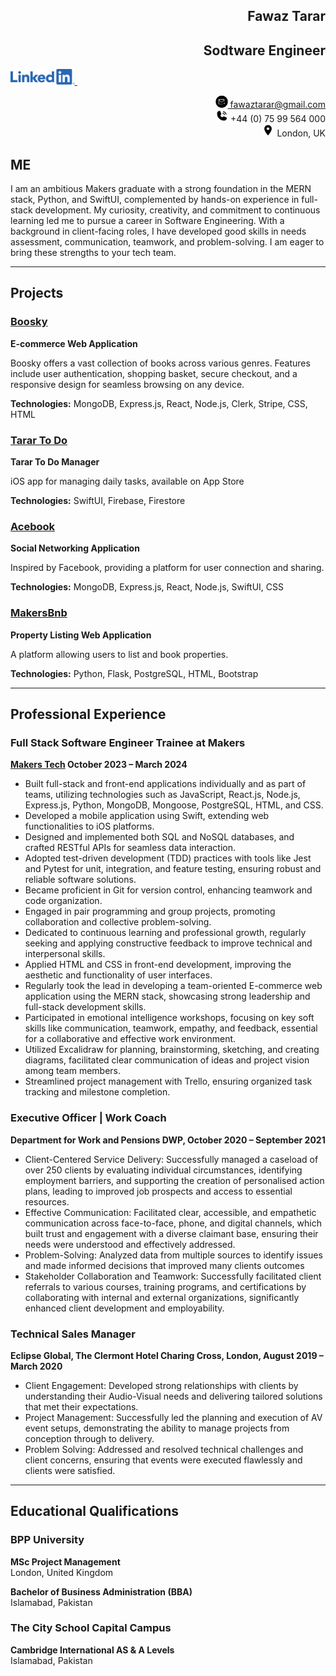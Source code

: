 <h2 align="right">Fawaz Tarar</h2>
<h2 align="right">Sodtware Engineer</h2>
<a href="http://www.linkedin.com/in/Fawaztarar">
    <img src="LI-Logo.png" alt="LinkedIn" height="25" />
  </a> &nbsp; &nbsp;
  
<p align="right">
  <a href="mailto:fawaztarar@gmail.com">
    <img src="2024638_email_mail_message_new_sms_icon.png" alt="Email" height="20" /> fawaztarar@gmail.com
  </a>
  <br/>
  <img src="9023670_phone_call_fill_icon.png" alt="Phone" height="20" /> +44 (0) 75 99 564 000
  <br/>
  <img src="352521_location_on_icon.png" alt="Location" height="20" /> London, UK
</p>





## ME

I am an ambitious Makers graduate with a strong foundation in the MERN stack, Python, and SwiftUI, complemented by hands-on experience in full-stack development. My curiosity, creativity, and commitment to continuous learning led me to pursue a career in Software Engineering. With a background in client-facing roles, I have developed good skills in needs assessment, communication, teamwork, and problem-solving. I am eager to bring these strengths to your tech team.



---
## Projects


### [Boosky](https://github.com/Fawaztarar/Booksy-frontend)
**E-commerce Web Application**

Boosky offers a vast collection of books across various genres. Features include user authentication, shopping basket, secure checkout, and a responsive design for seamless browsing on any device.

**Technologies:** MongoDB, Express.js, React, Node.js, Clerk, Stripe, CSS, HTML

### [Tarar To Do](https://github.com/Fawaztarar/SwiftUI_ToDoListApp)
**Tarar To Do Manager**

iOS app for managing daily tasks, available on App Store

**Technologies:**  SwiftUI, Firebase, Firestore 

### [Acebook](https://github.com/Fawaztarar/acebook_MERN)
**Social Networking Application**

Inspired by Facebook, providing a platform for user connection and sharing.

**Technologies:** MongoDB, Express.js, React, Node.js, SwiftUI, CSS

### [MakersBnb](https://github.com/Fawaztarar/makers-007-engineering-project-1)
**Property Listing Web Application**

A platform allowing users to list and book properties.

**Technologies:** Python, Flask, PostgreSQL, HTML, Bootstrap

---

## Professional Experience

### Full Stack Software Engineer Trainee at Makers
**[Makers Tech](https://makers.tech) October 2023 – March 2024**

- Built full-stack and front-end applications individually and as part of teams, utilizing technologies such as JavaScript, React.js, Node.js, Express.js, Python, MongoDB, Mongoose, PostgreSQL, HTML, and CSS.
- Developed a mobile application using Swift, extending web functionalities to iOS platforms.
- Designed and implemented both SQL and NoSQL databases, and crafted RESTful APIs for seamless data interaction.
- Adopted test-driven development (TDD) practices with tools like Jest and Pytest for unit, integration, and feature testing, ensuring robust and reliable software solutions.
- Became proficient in Git for version control, enhancing teamwork and code organization.
- Engaged in pair programming and group projects, promoting collaboration and collective problem-solving.
- Dedicated to continuous learning and professional growth, regularly seeking and applying constructive feedback to improve technical and interpersonal skills.
- Applied HTML and CSS in front-end development, improving the aesthetic and functionality of user interfaces.
- Regularly took the lead in developing a team-oriented E-commerce web application using the MERN stack, showcasing strong leadership and full-stack development skills.
- Participated in emotional intelligence workshops, focusing on key soft skills like communication, teamwork, empathy, and feedback, essential for a collaborative and effective work environment.
- Utilized Excalidraw for planning, brainstorming, sketching, and creating diagrams, facilitated clear communication of ideas and project vision among team members.
- Streamlined project management with Trello, ensuring organized task tracking and milestone completion.


### Executive Officer | Work Coach
**Department for Work and Pensions DWP, October 2020 – September 2021**

- Client-Centered Service Delivery: Successfully managed a caseload of over 250 clients by evaluating individual circumstances, identifying employment barriers, and supporting the creation of personalised action plans, leading to improved job prospects and access to essential resources.
- Effective Communication: Facilitated clear, accessible, and empathetic communication across face-to-face, phone, and digital channels, which built trust and engagement with a diverse claimant base, ensuring their needs were understood and effectively addressed.
- Problem-Solving: Analyzed data from multiple sources to identify issues and made informed decisions that improved many clients outcomes
- Stakeholder Collaboration and Teamwork: Successfully facilitated client referrals to various courses, training programs, and certifications by collaborating with internal and external organizations, significantly enhanced client development and employability.

  


### Technical Sales Manager
**Eclipse Global, The Clermont Hotel Charing Cross, London, August 2019 – March 2020**

- Client Engagement: Developed strong relationships with clients by understanding their Audio-Visual needs and delivering tailored solutions that met their expectations.
- Project Management: Successfully led the planning and execution of AV event setups, demonstrating the ability to manage projects from conception through to delivery.
- Problem Solving: Addressed and resolved technical challenges and client concerns, ensuring that events were executed flawlessly and clients were satisfied.


---



## Educational Qualifications


### BPP University
**MSc Project Management**  
London, United Kingdom  


**Bachelor of Business Administration (BBA)**  
 Islamabad, Pakistan  

### The City School Capital Campus
**Cambridge International AS & A Levels**  
Islamabad, Pakistan  





 
